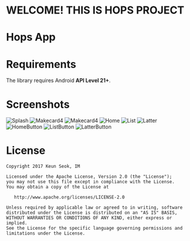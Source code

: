 # WELCOME! THIS IS  HOPS PROJECT
# Hops App
# Requirements
The library requires Android **API Level 21+**.

# Screenshots
![Splash](/screenshot/splash.png) ![Makecard4](/screenshot/makecard1.png) ![Makecard4](/screenshot/makecard4.png)
![Home](/screenshot/home.png) ![List](/screenshot/list.png) ![Latter](/screenshot/latter.png)
![HomeButton](/screenshot/home_button.png) ![ListButton](/screenshot/list_button.png) ![LatterButton](/screenshot/latter_button.png)

# License
```
Copyright 2017 Keun Seok, IM

Licensed under the Apache License, Version 2.0 (the "License");
you may not use this file except in compliance with the License.
You may obtain a copy of the License at

   http://www.apache.org/licenses/LICENSE-2.0

Unless required by applicable law or agreed to in writing, software
distributed under the License is distributed on an "AS IS" BASIS,
WITHOUT WARRANTIES OR CONDITIONS OF ANY KIND, either express or implied.
See the License for the specific language governing permissions and
limitations under the License.
```
